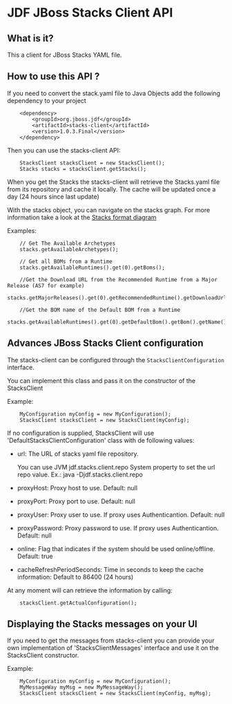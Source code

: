 JDF JBoss Stacks Client API
===========================

What is it?
-----------

This a client for JBoss Stacks YAML file. 

How to use this API ?
---------------------

If you need to convert the stack.yaml file to Java Objects add the following dependency to your project

        <dependency>
            <groupId>org.jboss.jdf</groupId>
            <artifactId>stacks-client</artifactId>
            <version>1.0.3.Final</version>
        </dependency>
        
Then you can use the stacks-client API:        

        StacksClient stacksClient = new StacksClient();
        Stacks stacks = stacksClient.getStacks();
        
When you get the Stacks the stacks-client will retrieve the Stacks.yaml file from its repository and cache it locally.
The cache will be updated once a day (24 hours since last update)

With the stacks object, you can navigate on the stacks graph. For more information take a look at the [Stacks format diagram](https://raw.githubusercontent.com/jboss-developer/jboss-stacks/1.0.0.Final/fileformat.png)

Examples:

        // Get The Available Archetypes
        stacks.getAvailableArchetypes();
        
        // Get all BOMs from a Runtime 
        stacks.getAvailableRuntimes().get(0).getBoms();
        
        //Get the Download URL from the Recommended Runtime from a Major Release (AS7 for example)
        stacks.getMajorReleases().get(0).getRecommendedRuntime().getDownloadUrl(); 

        //Get the BOM name of the Default BOM from a Runtime
        stacks.getAvailableRuntimes().get(0).getDefaultBom().getBom().getName(); 


Advances JBoss Stacks Client configuration
------------------------------------------

The stacks-client can be configured through the `StacksClientConfiguration` interface.

You can implement this class and pass it on the constructor of the StacksClient

Example:

        MyConfiguration myConfig = new MyConfiguration();
        StacksClient stacksClient = new StacksClient(myConfig);

If no configuration is supplied, StacksClient will use 'DefaultStacksClientConfiguration' class with de following values:

- url: The URL of stacks yaml file repository. 

  You can use JVM jdf.stacks.client.repo System property to set the url repo value. Ex.: java -Djdf.stacks.client.repo <YourMainClass> 

- proxyHost: Proxy host to use. Default: null
- proxyPort: Proxy port to use. Default: null
- proxyUser: Proxy user to use. If proxy uses Authenticantion. Default: null
- proxyPassword: Proxy password to use. If proxy uses Authenticantion. Default: null

- online: Flag that indicates if the system should be used online/offline. Default: true
- cacheRefreshPeriodSeconds: Time in seconds to keep the cache information: Default to 86400 (24 hours)


At any moment will can retrieve the information by calling:

        stacksClient.getActualConfiguration();
        
    
Displaying the Stacks messages on your UI
-----------------------------------------

If you need to get the messages from stacks-client you can provide your own implementation of 'StacksClientMessages' interface and use it on the StacksClient constructor.

Example:

        MyConfiguration myConfig = new MyConfiguration();
        MyMessageWay myMsg = new MyMessageWay();
        StacksClient stacksClient = new StacksClient(myConfig, myMsg);
        
               
